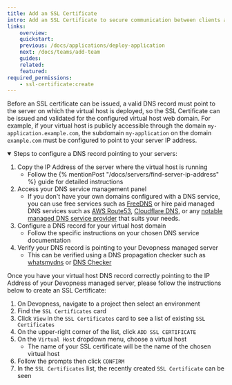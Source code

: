 ```yaml
---
title: Add an SSL Certificate
intro: Add an SSL Certificate to secure communication between clients and servers, ensuring data confidentiality and integrity.
links:
    overview:
    quickstart:
    previous: /docs/applications/deploy-application
    next: /docs/teams/add-team
    guides:
    related:
    featured:
required_permissions:
    - ssl-certificate:create
---
```


Before an SSL certificate can be issued, a valid DNS record must point to the server on which the virtual host is deployed, so the SSL Certificate can be issued and validated for the configured virtual host web domain. For example, if your virtual host is publicly accessible through the domain `my-application.example.com`, the subdomain `my-application` on the domain `example.com` must be configured to point to your server IP address.

<details open>
  <summary>Steps to configure a DNS record pointing to your servers:</summary>

1. Copy the IP Address of the server where the virtual host is running
    - Follow the {% mentionPost "/docs/servers/find-server-ip-address" %} guide for detailed instructions
1. Access your DNS service management panel
    - If you don't have your own domains configured with a DNS service, you can use free services such as [FreeDNS](https://freedns.afraid.org/) or hire paid managed DNS services such as [AWS Route53](https://aws.amazon.com/route53/), [Cloudflare DNS](https://www.cloudflare.com/dns/), or any [notable managed DNS service provider](https://en.wikipedia.org/wiki/List_of_managed_DNS_providers) that suits your needs.
1. Configure a DNS record for your virtual host domain
    - Follow the specific instructions on your chosen DNS service documentation
1. Verify your DNS record is pointing to your Devopness managed server
    - This can be verified using a DNS propagation checker such as [whatsmydns](https://www.whatsmydns.net/) or [DNS Checker](https://dnschecker.org/)
</details>

Once you have your virtual host DNS record correctly pointing to the IP Address of your Devopness managed server, please follow the instructions below to create an SSL Certificate:

1. On Devopness, navigate to a project then select an environment
1. Find the `SSL Certificates` card
1. Click `View` in the `SSL Certificates` card to see a list of existing `SSL Certificates`
1. On the upper-right corner of the list, click `ADD SSL CERTIFICATE`
1. On the `Virtual Host` dropdown menu, choose a virtual host
    - The name of your SSL certificate will be the name of the chosen virtual host
1. Follow the prompts then click `CONFIRM`
1. In the `SSL Certificates` list, the recently created `SSL Certificate` can be seen
